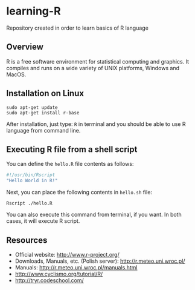 # learning-R
Repository created in order to learn basics of R language

Overview
--------
R is a free software environment for statistical computing and graphics. It compiles and runs on a wide variety of UNIX platforms, Windows and MacOS.

Installation on Linux
---------------------

```
sudo apt-get update
sudo apt-get install r-base
```

After installation, just type: `R` in terminal and you should be able to use R language from command line.

Executing R file from a shell script
------------------------------------

You can define the `hello.R` file contents as follows:

```R
#!/usr/bin/Rscript
"Hello World in R!"
```

Next, you can place the following contents in `hello.sh` file:

`Rscript ./hello.R`

You can also execute this command from terminal, if you want. In both cases, it will execute R script.

Resources
---------
- Official website: http://www.r-project.org/
- Downloads, Manuals, etc. (Polish server): http://r.meteo.uni.wroc.pl/
- Manuals: http://r.meteo.uni.wroc.pl/manuals.html
- http://www.cyclismo.org/tutorial/R/
- http://tryr.codeschool.com/
